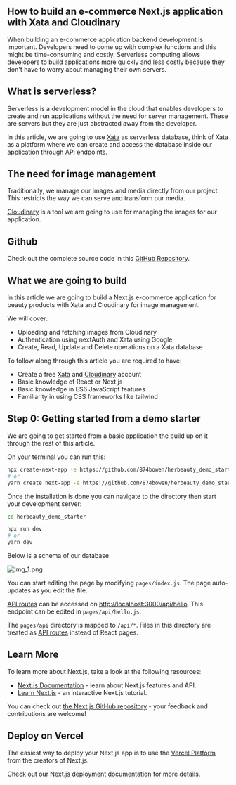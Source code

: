 ## How to build an e-commerce Next.js application with Xata and Cloudinary
When building an e-commerce application backend development is important. Developers need to come up with complex functions and this might be time-consuming and costly. Serverless computing allows developers to build applications more quickly and less costly because they don't have to worry about managing their own servers.

## What is serverless?
Serverless is a development model in the cloud that enables developers to create and run applications without the need for server management. These are servers but they are just abstracted away from the developer.

In this article, we are going to use [Xata](https://xata.io/) as serverless database, think of Xata as a platform where we can create and access the database inside our application through API endpoints. 

## The need for image management

Traditionally, we manage our images and media directly from our project. This restricts the way we can serve and transform our media. 

[Cloudinary](https://cloudinary.com/) is a tool we are going to use for managing the images for our application.

## Github

Check out the complete source code in this  [GitHub Repository](https://res.cloudinary.com/bowenivan/image/upload/c_scale,h_500,w_500/v1669032197/bowen-uploads/herbeauty_db_schema_jdm4s0.png).


## What we are going to build
In this article we are going to build a Next.js e-commerce application for beauty products with Xata and Cloudinary for image management. 

We will cover:
- Uploading and fetching images from Cloudinary
- Authentication using nextAuth and Xata using Google
- Create, Read, Update and Delete operations on a Xata database

To follow along through this article you are required to have:

- Create a free [Xata](https://xata.io/) and [Cloudinary](https://cloudinary.com/) account
- Basic knowledge of React or Next.js
- Basic knowledge in ES6 JavaScript features
- Familiarity in using CSS frameworks like tailwind 


## Step 0: Getting started from a demo starter

We are going to get started from a basic application the build up on it through the rest of this article.

On your terminal you can run this:

```bash
npx create-next-app -e https://github.com/874bowen/herbeauty_demo_starter
# or 
yarn create next-app -e https://github.com/874bowen/herbeauty_demo_starter
```
Once the installation is done you can navigate to the directory then start your development server:

```bash
cd herbeauty_demo_starter

npx run dev
# or
yarn dev

```



Below is a schema of our database

![img_1.png](https://res.cloudinary.com/bowenivan/image/upload/v1669032197/bowen-uploads/herbeauty_db_schema_jdm4s0.png)

You can start editing the page by modifying `pages/index.js`. The page auto-updates as you edit the file.

[API routes](https://nextjs.org/docs/api-routes/introduction) can be accessed on [http://localhost:3000/api/hello](http://localhost:3000/api/hello). This endpoint can be edited in `pages/api/hello.js`.

The `pages/api` directory is mapped to `/api/*`. Files in this directory are treated as [API routes](https://nextjs.org/docs/api-routes/introduction) instead of React pages.

## Learn More

To learn more about Next.js, take a look at the following resources:

- [Next.js Documentation](https://nextjs.org/docs) - learn about Next.js features and API.
- [Learn Next.js](https://nextjs.org/learn) - an interactive Next.js tutorial.

You can check out [the Next.js GitHub repository](https://github.com/vercel/next.js/) - your feedback and contributions are welcome!

## Deploy on Vercel

The easiest way to deploy your Next.js app is to use the [Vercel Platform](https://vercel.com/new?utm_medium=default-template&filter=next.js&utm_source=create-next-app&utm_campaign=create-next-app-readme) from the creators of Next.js.

Check out our [Next.js deployment documentation](https://nextjs.org/docs/deployment) for more details.
